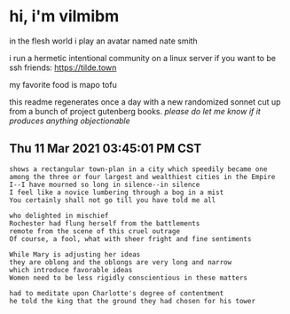 # hi, i'm vilmibm

in the flesh world i play an avatar named nate smith

i run a hermetic intentional community on a linux server if you want to be ssh friends: https://tilde.town

my favorite food is mapo tofu

this readme regenerates once a day with a new randomized sonnet cut up from a bunch of project gutenberg books.
_please do let me know if it produces anything objectionable_

## Thu 11 Mar 2021 03:45:01 PM CST

    shows a rectangular town-plan in a city which speedily became one among the three or four largest and wealthiest cities in the Empire
    I--I have mourned so long in silence--in silence
    I feel like a novice lumbering through a bog in a mist
    You certainly shall not go till you have told me all
    
    who delighted in mischief
    Rochester had flung herself from the battlements
    remote from the scene of this cruel outrage
    Of course, a fool, what with sheer fright and fine sentiments
    
    While Mary is adjusting her ideas
    they are oblong and the oblongs are very long and narrow
    which introduce favorable ideas
    Women need to be less rigidly conscientious in these matters
    
    had to meditate upon Charlotte's degree of contentment
    he told the king that the ground they had chosen for his tower
